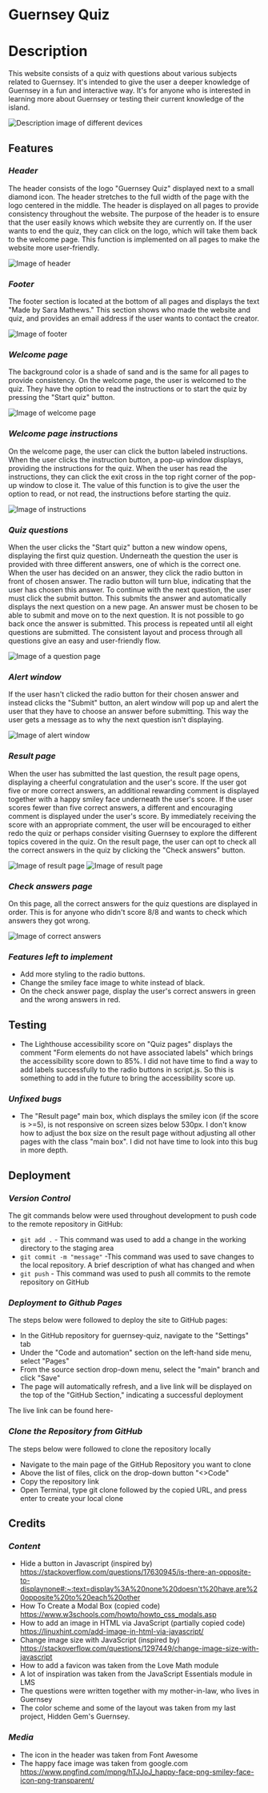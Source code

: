 # **Guernsey Quiz** #
# **Description** #
This website consists of a quiz with questions about various subjects related to Guernsey. 
It's intended to give the user a deeper knowledge of Guernsey in a fun and interactive way. It's for anyone who is interested in learning more about Guernsey or testing their current knowledge of the island.

![Description image of different devices](docs/multi-device.png)

## **Features**
### *Header*
The header consists of the logo "Guernsey Quiz" displayed next to a small diamond icon. The header stretches to the full width of the page with the logo centered in the middle. The header is displayed on all pages to provide consistency throughout the website. The purpose of the header is to ensure that the user easily knows which website they are currently on. If the user wants to end the quiz, they can click on the logo, which will take them back to the welcome page. This function is implemented on all pages to make the website more user-friendly. 

![Image of header](docs/header.png)
### *Footer*
The footer section is located at the bottom of all pages and displays the text "Made by Sara Mathews." This section shows who made the website and quiz, and provides an email address if the user wants to contact the creator. 

![Image of footer](docs/footer.png)
### *Welcome page*
The background color is a shade of sand and is the same for all pages to provide consistency. On the welcome page, the user is welcomed to the quiz. They have the option to read the instructions or to start the quiz by pressing the "Start quiz" button.

![Image of welcome page](docs/welcome.png) 
### *Welcome page instructions*
On the welcome page, the user can click the button labeled instructions. When the user clicks the instruction button, a pop-up window displays, providing the instructions for the quiz. When the user has read the instructions, they can click the exit cross in the top right corner of the pop-up window to close it. The value of this function is to give the user the option to read, or not read, the instructions before starting the quiz. 

![Image of instructions](docs/instructions.png)
### *Quiz questions*
When the user clicks the "Start quiz" button a new window opens, displaying the first quiz question. Underneath the question the user is provided with three different answers, one of which is the correct one. When the user has decided on an answer, they click the radio button in front of chosen answer. The radio button will turn blue, indicating that the user has chosen this answer. 
To continue with the next question, the user must click the submit button. This submits the answer and automatically displays the next question on a new page. An answer must be chosen to be able to submit and move on to the next question. It is not possible to go back once the answer is submitted.
This process is repeated until all eight questions are submitted. The consistent layout and process through all questions give an easy and user-friendly flow. 

![Image of a question page](docs/questions.png)
### *Alert window*
If the user hasn't clicked the radio button for their chosen answer and instead clicks the "Submit" button, an alert window will pop up and alert the user that they have to choose an answer before submitting. This way the user gets a message as to why the next question isn't displaying. 

![Image of alert window](docs/alert.png)
### *Result page*
When the user has submitted the last question, the result page opens, displaying a cheerful congratulation and the user's score. 
If the user got five or more correct answers, an additional rewarding comment is displayed together with a happy smiley face underneath the user's score. If the user scores fewer than five correct answers, a different and encouraging comment is displayed under the user's score. By immediately receiving the score with an appropriate comment, the user will be encouraged to either redo the quiz or perhaps consider visiting Guernsey to explore the different topics covered in the quiz.
On the result page, the user can opt to check all the correct answers in the quiz by clicking the "Check answers" button. 

![Image of result page](docs/result-two.png)
![Image of result page](docs/result.png)
### *Check answers page*
On this page, all the correct answers for the quiz questions are displayed in order. This is for anyone who didn't score 8/8 and wants to check which answers they got wrong. 

![Image of correct answers](docs/correct-answers.png)
### *Features left to implement*
- Add more styling to the radio buttons.
- Change the smiley face image to white instead of black. 
- On the check answer page, display the user's correct answers in green and the wrong answers in red. 

## **Testing**
- The Lighthouse accessibility score on "Quiz pages" displays the comment "Form elements do not have associated labels" which brings the accessibility score down to 85%. I did not have time to find a way to add labels successfully to the radio buttons in script.js. So this is something to add in the future to bring the accessibility score up. 

 ### *Unfixed bugs*
 - The "Result page" main box, which displays the smiley icon (if the score is >=5), is not responsive on screen sizes below 530px. I don't know how to adjust the box size on the result page without adjusting all other pages with the class "main box". I did not have time to look into this bug in more depth. 
 ## **Deployment**
 ### *Version Control*
The git commands below were used throughout development to push code to the remote repository in GitHub:
- `git add .` - This command was used to add a change in the working directory to the staging area
- `git commit -m "message"` -This command was used to save changes to the local repository. A brief description of what has changed and when
- `git push` - This command was used to push all commits to the remote repository on GitHub

### *Deployment to Github Pages*
The steps below were followed to deploy the site to GitHub pages:
- In the GitHub repository for guernsey-quiz, navigate to the "Settings" tab
- Under the "Code and automation" section on the left-hand side menu, select "Pages"
-  From the source section drop-down menu, select the "main" branch and click "Save"
- The page will automatically refresh, and a live link will be displayed on the top of the "GitHub Section," indicating a successful deployment

The live link can be found here- 

### *Clone the Repository from GitHub*
The steps below were followed to clone the repository locally  
- Navigate to the main page of the GitHub Repository you want to clone 
- Above the list of files, click on the drop-down button "<>Code"
- Copy the repository link 
- Open Terminal, type git clone followed by the copied URL, and press enter to create your local clone

## **Credits**
### *Content*
- Hide a button in Javascript (inspired by) https://stackoverflow.com/questions/17630945/is-there-an-opposite-to-displaynone#:~:text=display%3A%20none%20doesn't%20have,are%20opposite%20to%20each%20other  
- How To Create a Modal Box (copied code) https://www.w3schools.com/howto/howto_css_modals.asp
- How to add an image in HTML via JavaScript (partially copied code) https://linuxhint.com/add-image-in-html-via-javascript/
- Change image size with JavaScript (inspired by) https://stackoverflow.com/questions/1297449/change-image-size-with-javascript
- How to add a favicon was taken from the Love Math module
- A lot of inspiration was taken from the JavaScript Essentials module in LMS
- The questions were written together with my mother-in-law, who lives in Guernsey
- The color scheme and some of the layout was taken from my last project, Hidden Gem's Guernsey. 

### *Media*
- The icon in the header was taken from Font Awesome 
- The happy face image was taken from google.com https://www.pngfind.com/mpng/hTJJoJ_happy-face-png-smiley-face-icon-png-transparent/

